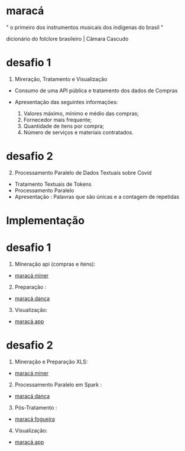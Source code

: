 # maracá

" o primeiro dos instrumentos musicais dos indígenas do brasil "  

dicionário do folclore brasileiro | Câmara Cascudo

# desafio 1

1) Mireração, Tratamento e Visualização

- Consumo de uma API pública e tratamento dos dados de Compras  
- Apresentação das seguintes informações:

    1. Valores máximo, mínimo e médio das compras;
    2. Fornecedor mais frequente;
    3. Quantidade de itens por compra;
    4. Número de serviços e materiais contratados.

# desafio 2

2) Processamento Paralelo de Dados Textuais sobre Covid
- Tratamento Textuais de Tokens
- Processamento Paralelo 
- Apresentação : Palavras que são únicas e a contagem de repetidas

# Implementação

# desafio 1

1) Mineração api (compras e itens):
  - [maracá miner ](https://github.com/mardoniofranca/maraca/blob/master/miner/api-request.ipynb)

2) Preparação :
  - [maracá dança ](https://github.com/mardoniofranca/maraca/blob/master/prepare/compras.ipynb)

3) Visualização:
  - [maracá app   ](https://maraca.herokuapp.com/)


# desafio 2

1) Mineração e Preparação XLS:
  - [maracá miner ](https://github.com/mardoniofranca/maraca/blob/master/miner/miner_xls.ipynb)

2) Processamento Paralelo em Spark :
  - [maracá dança ](https://github.com/mardoniofranca/maraca/blob/master/spark/main.py)

3) Pós-Tratamento :
  - [maracá fogueira ](https://github.com/mardoniofranca/maraca/blob/master/resultado/desc.ipynb)

4) Visualização:
  - [maracá app   ](https://maraca.herokuapp.com/) 
